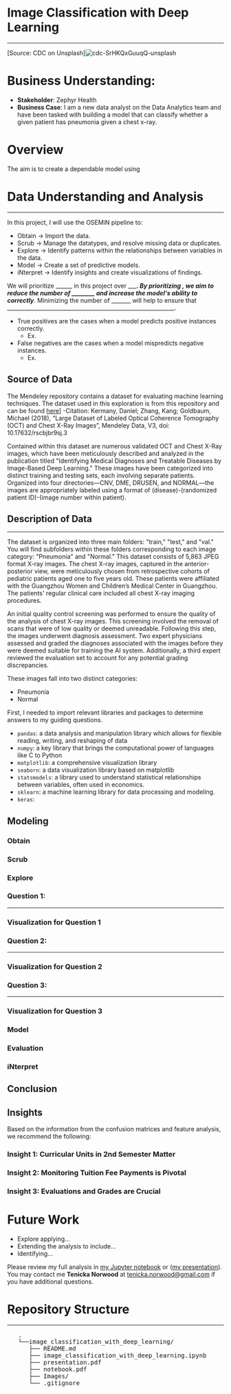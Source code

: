 # Image Classification with Deep Learning
***
[Source: CDC on Unsplash]![cdc-SrHKQxGuuqQ-unsplash](https://github.com/dataeducator/image_classification_with_deep_learning/assets/107881738/fc6707d7-9dcf-49c4-915f-f504331c79c0)



# Business Understanding:
* __Stakeholder__: Zephyr Health
* __Business Case__: I am a new data analyst on the Data Analytics team and have been tasked with building a model that can classify whether a given patient has pneumonia given a chest x-ray.

# Overview
The aim is to create a dependable model using 

# Data Understanding and Analysis
***
In this project, I will use the OSEMiN pipeline to:

* Obtain → Import the data.
* Scrub → Manage the datatypes, and resolve missing data or duplicates.
* Explore → Identify patterns within the relationships between variables in the data.
* Model → Create a set of predictive models.
* iNterpret → Identify insights and create visualizations of findings.

We will prioritize ______ in this project over ______. By prioritizing ______, we aim to reduce the number of ________ and increase the model's ability to correctly_________. Minimizing the number of _______ will help to ensure that _____________________________________________________________.

* True positives are the cases when a model predicts positive instances correctly.
    - Ex. 
* False negatives are the cases when a model mispredicts negative instances.
    - Ex. 

## Source of Data
The Mendeley repository contains a dataset for evaluating machine learning techniques. The dataset used in this exploration is from this repository and can be found [here]((https://data.mendeley.com/datasets/rscbjbr9sj/2).)]
-Citation: Kermany, Daniel; Zhang, Kang; Goldbaum, Michael (2018), “Large Dataset of Labeled Optical Coherence Tomography (OCT) and Chest X-Ray Images”, Mendeley Data, V3, doi: 10.17632/rscbjbr9sj.3

Contained within this dataset are numerous validated OCT and Chest X-Ray images, which have been meticulously described and analyzed in the publication titled "Identifying Medical Diagnoses and Treatable Diseases by Image-Based Deep Learning." These images have been categorized into distinct training and testing sets, each involving separate patients. Organized into four directories—CNV, DME, DRUSEN, and NORMAL—the images are appropriately labeled using a format of (disease)-(randomized patient ID)-(image number within patient).


## Description of Data
***
The dataset is organized into three main folders: "train," "test," and "val." You will find subfolders within these folders corresponding to each image category: "Pneumonia" and "Normal." This dataset consists of 5,863 JPEG format X-ray images. 
The chest X-ray images, captured in the anterior-posterior view, were meticulously chosen from retrospective cohorts of pediatric patients aged one to five years old. These patients were affiliated with the Guangzhou Women and Children’s Medical Center in Guangzhou. The patients' regular clinical care included all chest X-ray imaging procedures.

An initial quality control screening was performed to ensure the quality of the analysis of chest X-ray images. This screening involved the removal of scans that were of low quality or deemed unreadable. Following this step, the images underwent diagnosis assessment. Two expert physicians assessed and graded the diagnoses associated with the images before they were deemed suitable for training the AI system. Additionally, a third expert reviewed the evaluation set to account for any potential grading discrepancies.

These images fall into two distinct categories:
- Pneumonia
- Normal

First, I needed to import relevant libraries and packages to determine answers to my guiding questions.

* <code>pandas</code>: a data analysis and manipulation library which allows for flexible reading, writing, and reshaping of data
* <code>numpy</code>: a key library that brings the computational power of languages like C to Python
* <code>matplotlib</code>: a comprehensive visualization library
* <code>seaborn</code>: a data visualization library based on matplotlib
* <code>statsmodels</code>: a library used to understand statistical relationships between variables, often used in economics.
* <code>sklearn</code>: a machine learning library for data processing and modeling.
* <code>keras</code>:

## Modeling

### Obtain


### Scrub


### Explore


###  Question 1: 
***


### Visualization for Question 1



### Question 2:
***


### Visualization for Question 2



### Question 3:  
***


### Visualization for Question 3



### Model


### Evaluation


### iNterpret

## Conclusion

## Insights
Based on the information from the confusion matrices and feature analysis, we recommend the following:


### Insight 1: Curricular Units in 2nd Semester Matter
 

### Insight 2: Monitoring Tuition Fee Payments is Pivotal 

### Insight 3: Evaluations and Grades are Crucial
 


# Future Work
* Explore applying...
* Extending the analysis to include... 
* Identifying...

Please review my full analysis in [my Jupyter notebook]( ) or ([my presentation]( )).
You may contact me __Tenicka Norwood__ at tenicka.norwood@gmail.com if you have additional questions.

# Repository Structure
***
<pre>
   .
   └──image_classification_with_deep_learning/
      ├── README.md                                            Overview for project reviewers  
      ├── image_classification_with_deep_learning.ipynb        Documentation of Full Analysis in Jupyter Notebook
      ├── presentation.pdf                                     PDF version of Full Analysis shown in a slide deck
      ├── notebook.pdf                                         PDF version of Full Analysis shown in Jupyter notebook
      ├── Images/                                              Includes images generated from Python code and sourced externally
      └── .gitignore                                           Specifies intentionally untracked files
